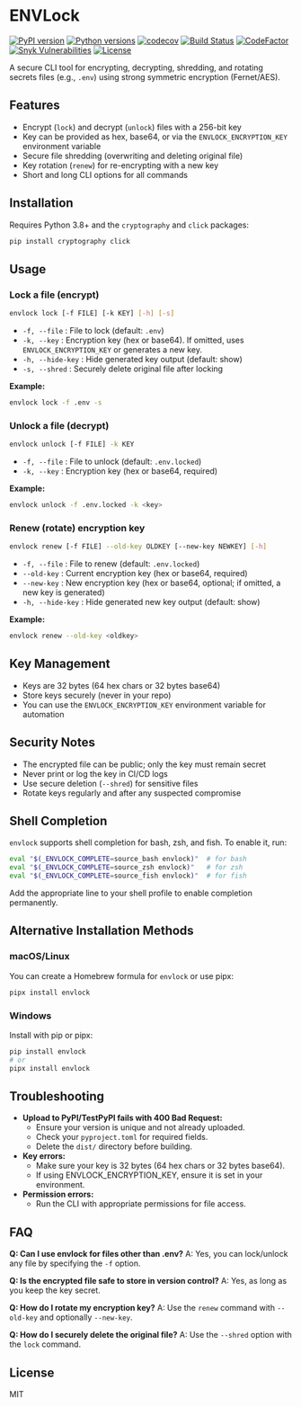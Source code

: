 # ENVLock

[![PyPI version](https://img.shields.io/pypi/v/envlock.svg)](https://pypi.org/project/envlock/)
[![Python versions](https://img.shields.io/pypi/pyversions/envlock.svg)](https://pypi.org/project/envlock/)
[![codecov](https://codecov.io/gh/nikhiljohn10/envlock/branch/main/graph/badge.svg)](https://codecov.io/gh/nikhiljohn10/envlock)
[![Build Status](https://github.com/nikhiljohn10/envlock/actions/workflows/publish.yml/badge.svg)](https://github.com/nikhiljohn10/envlock/actions/workflows/publish.yml)
[![CodeFactor](https://www.codefactor.io/repository/github/nikhiljohn10/envlock/badge)](https://www.codefactor.io/repository/github/nikhiljohn10/envlock)
[![Snyk Vulnerabilities](https://snyk.io/test/github/nikhiljohn10/envlock/badge.svg)](https://snyk.io/test)
[![License](https://img.shields.io/github/license/nikhiljohn10/envlock.svg)](https://github.com/nikhiljohn10/envlock/blob/main/LICENSE)


A secure CLI tool for encrypting, decrypting, shredding, and rotating secrets files (e.g., `.env`) using strong symmetric encryption (Fernet/AES).

## Features
- Encrypt (`lock`) and decrypt (`unlock`) files with a 256-bit key
- Key can be provided as hex, base64, or via the `ENVLOCK_ENCRYPTION_KEY` environment variable
- Secure file shredding (overwriting and deleting original file)
- Key rotation (`renew`) for re-encrypting with a new key
- Short and long CLI options for all commands

## Installation

Requires Python 3.8+ and the `cryptography` and `click` packages:

```sh
pip install cryptography click
```

## Usage

### Lock a file (encrypt)

```sh
envlock lock [-f FILE] [-k KEY] [-h] [-s]
```
- `-f, --file`   : File to lock (default: `.env`)
- `-k, --key`    : Encryption key (hex or base64). If omitted, uses `ENVLOCK_ENCRYPTION_KEY` or generates a new key.
- `-h, --hide-key` : Hide generated key output (default: show)
- `-s, --shred`  : Securely delete original file after locking

**Example:**
```sh
envlock lock -f .env -s
```

### Unlock a file (decrypt)

```sh
envlock unlock [-f FILE] -k KEY
```
- `-f, --file`   : File to unlock (default: `.env.locked`)
- `-k, --key`    : Encryption key (hex or base64, required)

**Example:**
```sh
envlock unlock -f .env.locked -k <key>
```

### Renew (rotate) encryption key

```sh
envlock renew [-f FILE] --old-key OLDKEY [--new-key NEWKEY] [-h]
```
- `-f, --file`   : File to renew (default: `.env.locked`)
- `--old-key`    : Current encryption key (hex or base64, required)
- `--new-key`    : New encryption key (hex or base64, optional; if omitted, a new key is generated)
- `-h, --hide-key` : Hide generated new key output (default: show)

**Example:**
```sh
envlock renew --old-key <oldkey>
```

## Key Management
- Keys are 32 bytes (64 hex chars or 32 bytes base64)
- Store keys securely (never in your repo)
- You can use the `ENVLOCK_ENCRYPTION_KEY` environment variable for automation

## Security Notes
- The encrypted file can be public; only the key must remain secret
- Never print or log the key in CI/CD logs
- Use secure deletion (`--shred`) for sensitive files
- Rotate keys regularly and after any suspected compromise

## Shell Completion

`envlock` supports shell completion for bash, zsh, and fish. To enable it, run:

```sh
eval "$(_ENVLOCK_COMPLETE=source_bash envlock)"  # for bash
eval "$(_ENVLOCK_COMPLETE=source_zsh envlock)"   # for zsh
eval "$(_ENVLOCK_COMPLETE=source_fish envlock)"  # for fish
```

Add the appropriate line to your shell profile to enable completion permanently.

## Alternative Installation Methods

### macOS/Linux
You can create a Homebrew formula for `envlock` or use pipx:

```sh
pipx install envlock
```

### Windows
Install with pip or pipx:

```sh
pip install envlock
# or
pipx install envlock
```

## Troubleshooting

- **Upload to PyPI/TestPyPI fails with 400 Bad Request:**
  - Ensure your version is unique and not already uploaded.
  - Check your `pyproject.toml` for required fields.
  - Delete the `dist/` directory before building.
- **Key errors:**
  - Make sure your key is 32 bytes (64 hex chars or 32 bytes base64).
  - If using ENVLOCK_ENCRYPTION_KEY, ensure it is set in your environment.
- **Permission errors:**
  - Run the CLI with appropriate permissions for file access.

## FAQ

**Q: Can I use envlock for files other than .env?**
A: Yes, you can lock/unlock any file by specifying the `-f` option.

**Q: Is the encrypted file safe to store in version control?**
A: Yes, as long as you keep the key secret.

**Q: How do I rotate my encryption key?**
A: Use the `renew` command with `--old-key` and optionally `--new-key`.

**Q: How do I securely delete the original file?**
A: Use the `--shred` option with the `lock` command.

## License
MIT
